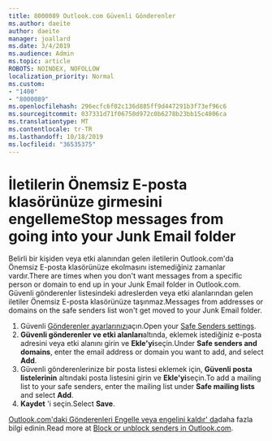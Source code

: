 ```yaml
---
title: 8000089 Outlook.com Güvenli Gönderenler
ms.author: daeite
author: daeite
manager: joallard
ms.date: 3/4/2019
ms.audience: Admin
ms.topic: article
ROBOTS: NOINDEX, NOFOLLOW
localization_priority: Normal
ms.custom:
- "1400"
- "8000089"
ms.openlocfilehash: 296ecfc6f02c136d885ff9d447291b3f73ef96c6
ms.sourcegitcommit: 037331d71f06750d972c0b6278b23bb15c4806ca
ms.translationtype: MT
ms.contentlocale: tr-TR
ms.lasthandoff: 10/18/2019
ms.locfileid: "36535375"
---
```

# <a name="stop-messages-from-going-into-your-junk-email-folder"></a><span data-ttu-id="f7e05-102">İletilerin Önemsiz E-posta klasörünüze girmesini engelleme</span><span class="sxs-lookup"><span data-stu-id="f7e05-102">Stop messages from going into your Junk Email folder</span></span>

<span data-ttu-id="f7e05-103">Belirli bir kişiden veya etki alanından gelen iletilerin Outlook.com'da Önemsiz E-posta klasörünüze ekolmasını istemediğiniz zamanlar vardır.</span><span class="sxs-lookup"><span data-stu-id="f7e05-103">There are times when you don't want messages from a specific person or domain to end up in your Junk Email folder in Outlook.com.</span></span> <span data-ttu-id="f7e05-104">Güvenli gönderenler listesindeki adreslerden veya etki alanlarından gelen iletiler Önemsiz E-posta klasörünüze taşınmaz.</span><span class="sxs-lookup"><span data-stu-id="f7e05-104">Messages from addresses or domains on the safe senders list won't get moved to your Junk Email folder.</span></span>

1. <span data-ttu-id="f7e05-105">Güvenli [Gönderenler ayarlarınızı](https://go.microsoft.com/fwlink/?linkid=2035804)açın.</span><span class="sxs-lookup"><span data-stu-id="f7e05-105">Open your [Safe Senders settings](https://go.microsoft.com/fwlink/?linkid=2035804).</span></span>
2. <span data-ttu-id="f7e05-106">**Güvenli gönderenler ve etki alanları**altında, eklemek istediğiniz e-posta adresini veya etki alanını girin ve **Ekle'yi**seçin.</span><span class="sxs-lookup"><span data-stu-id="f7e05-106">Under **Safe senders and domains**, enter the email address or domain you want to add, and select **Add**.</span></span>
3. <span data-ttu-id="f7e05-107">Güvenli gönderenlerinize bir posta listesi eklemek için, **Güvenli posta listelerinin** altındaki posta listesini girin ve **Ekle'yi**seçin.</span><span class="sxs-lookup"><span data-stu-id="f7e05-107">To add a mailing list to your safe senders, enter the mailing list under **Safe mailing lists** and select **Add**.</span></span>
4. <span data-ttu-id="f7e05-108">**Kaydet** 'i seçin.</span><span class="sxs-lookup"><span data-stu-id="f7e05-108">Select **Save**.</span></span>

<span data-ttu-id="f7e05-109">[Outlook.com'daki Gönderenleri Engelle veya engelini kaldır' da](https://support.office.com/article/afba1c94-77bb-4f50-8b85-057cf52f4d5e?wt.mc_id=Office_Outlook_com_Alchemy)daha fazla bilgi edinin.</span><span class="sxs-lookup"><span data-stu-id="f7e05-109">Read more at [Block or unblock senders in Outlook.com](https://support.office.com/article/afba1c94-77bb-4f50-8b85-057cf52f4d5e?wt.mc_id=Office_Outlook_com_Alchemy).</span></span>